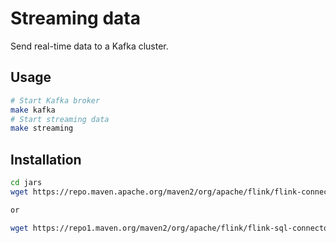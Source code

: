 # Streaming data

Send real-time data to a Kafka cluster.

## Usage

```sh
# Start Kafka broker
make kafka
# Start streaming data
make streaming

```

## Installation

```sh
cd jars
wget https://repo.maven.apache.org/maven2/org/apache/flink/flink-connector-kafka/3.1.0-1.18/flink-connector-kafka-3.1.0-1.18.jar

or

wget https://repo1.maven.org/maven2/org/apache/flink/flink-sql-connector-kafka/3.1.0-1.18/flink-sql-connector-kafka-3.1.0-1.18.jar
```
